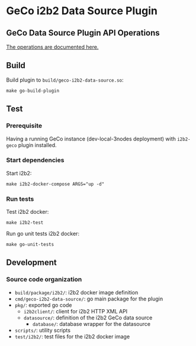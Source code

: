 # GeCo i2b2 Data Source Plugin

## GeCo Data Source Plugin API Operations
[The operations are documented here.](API.md)

## Build
Build plugin to `build/geco-i2b2-data-source.so`:
```shell
make go-build-plugin
```

## Test
### Prerequisite
Having a running GeCo instance (dev-local-3nodes deployment) with `i2b2-geco` plugin installed.
### Start dependencies

Start i2b2:
```shell
make i2b2-docker-compose ARGS="up -d"
```

### Run tests
Test i2b2 docker:
```shell
make i2b2-test
```

Run go unit tests i2b2 docker:
```shell
make go-unit-tests
```

## Development
### Source code organization
- `build/package/i2b2/`: i2b2 docker image definition
- `cmd/geco-i2b2-data-source/`: go main package for the plugin
- `pkg/`: exported go code
  - `i2b2client/`: client for i2b2 HTTP XML API
  - `datasource/`: definition of the i2b2 GeCo data source
    - `database/`: database wrapper for the datasource
- `scripts/`: utility scripts
- `test/i2b2/`: test files for the i2b2 docker image
